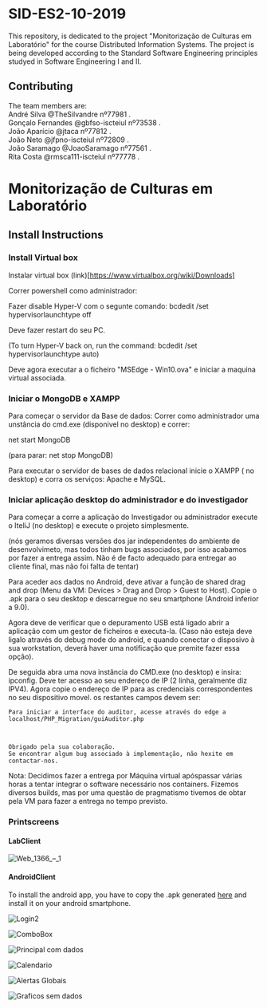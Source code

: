# SID-ES2-10-2019

This repository, is dedicated to the project "Monitorização de Culturas em Laboratório" for the course Distributed Information Systems. The project is being developed according to the Standard Software Engineering principles studyed in Software Engineering I and II.

## Contributing 


The team members are:   
André Silva @TheSilvandre nº77981  .  
Gonçalo Fernandes @gbfso-iscteiul nº73538 .  
João Aparício @jtaca nº77812 .  
João Neto @jfpno-iscteiul nº72809 .  
João Saramago @JoaoSaramago nº77561 .  
Rita Costa @rmsca111-iscteiul nº77778 . 

# Monitorização de Culturas em Laboratório

## Install Instructions  
### Install Virtual box 
Instalar virtual box (link)[https://www.virtualbox.org/wiki/Downloads]

Correr powershell como administrador:

 Fazer disable Hyper-V com o segunte comando: bcdedit /set hypervisorlaunchtype off

Deve fazer restart do seu PC.

(To turn Hyper-V back on, run the command: bcdedit /set hypervisorlaunchtype auto)

Deve agora executar a o ficheiro "MSEdge - Win10.ova" e iniciar a maquina virtual associada.

### Iniciar o MongoDB e XAMPP

Para começar o servidor da Base de dados:
Correr como administrador uma unstância do cmd.exe (disponivel no desktop)
e correr: 

net start MongoDB

(para parar: net stop MongoDB)

Para executar o servidor de bases de dados relacional inicie o XAMPP ( no desktop)
e corra os serviços: Apache e MySQL.

### Iniciar aplicação desktop do administrador e do investigador


Para começar a corre a aplicação do Investigador ou administrador execute o IteliJ (no desktop) e execute o projeto simplesmente.

(nós geramos diversas versões dos jar independentes do ambiente de desenvolvimeto, mas todos tinham bugs associados, por isso acabamos por fazer a entrega assim. Não é de facto adequado para entregar ao cliente final, mas não foi falta de tentar)


Para aceder aos dados no Android, deve ativar a função de shared drag and drop (Menu da VM: Devices > Drag and Drop > Guest to Host). Copie o .apk para o seu desktop e descarregue no seu smartphone (Android inferior a 9.0).  

Agora deve de verificar que o depuramento USB está ligado abrir a aplicação com um gestor de ficheiros e executa-la. (Caso não esteja deve ligalo através do debug mode do android, e quando conectar o disposivo à sua workstation, deverá haver uma notificação que premite fazer essa opção).

De seguida abra uma nova instância do CMD.exe (no desktop) e insira: ipconfig. Deve ter acesso ao seu endereço de IP (2 linha, geralmente diz IPV4). 
Agora copie o endereço de IP para as credenciais correspondentes no seu dispositivo movel. os restantes campos devem ser:






    
    Para iniciar a interface do auditor, acesse através do edge a localhost/PHP_Migration/guiAuditor.php
    
    
        
	Obrigado pela sua colaboração. 
	Se encontrar algum bug associado à implementação, não hexite em contactar-nos.
	
	
	
	
Nota: Decidimos fazer a entrega por Máquina virtual apóspassar várias horas a tentar integrar o software necessário nos containers. Fizemos diversos builds, mas por uma questão de pragmatismo tivemos de obtar pela VM para fazer a entrega no tempo previsto.


### Printscreens

#### LabClient

![Web_1366_–_1](https://user-images.githubusercontent.com/26983006/57474830-f56b1600-728a-11e9-8d3d-be5cb239566d.png)

#### AndroidClient

To install the android app, you have to copy the .apk generated [here](https://github.com/jtaca/SID-ES2-10-2019/blob/master/AppAndroid/SID2019/app/release/app-release.apk) and install it on your android smartphone.

![Login2](https://user-images.githubusercontent.com/26983006/57474327-c902ca00-7289-11e9-9534-08a53aeb5510.jpg)

![ComboBox](https://user-images.githubusercontent.com/26983006/57474418-f0f22d80-7289-11e9-8522-0146b76ffb2d.jpg)

![Principal com dados](https://user-images.githubusercontent.com/26983006/57474469-08c9b180-728a-11e9-820e-4e1111b642b1.jpg)

![Calendario](https://user-images.githubusercontent.com/26983006/57474607-6958ee80-728a-11e9-8317-175eaea2d717.jpg)

![Alertas Globais](https://user-images.githubusercontent.com/26983006/57474519-28f97080-728a-11e9-9fe3-80039e12b598.jpg)

![Graficos sem dados](https://user-images.githubusercontent.com/26983006/57474563-4dede380-728a-11e9-8c49-b71d529a984a.jpg)
	
